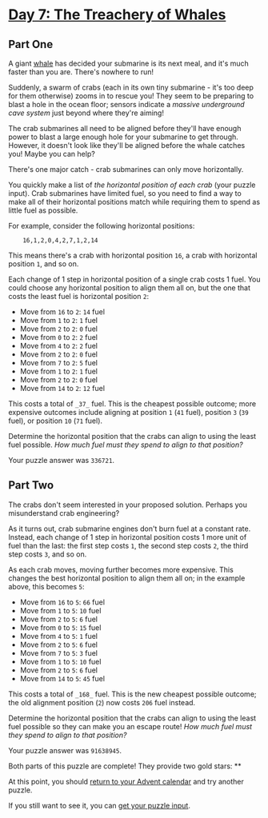 # [Day 7: The Treachery of Whales](https://adventofcode.com/2021/day/7)

## Part One
A giant [whale](https://en.wikipedia.org/wiki/Sperm_whale) has decided your submarine is its next meal, and it's much faster than you are. There's nowhere to run!

Suddenly, a swarm of crabs (each in its own tiny submarine - it's too deep for them otherwise) zooms in to rescue you! They seem to be preparing to blast a hole in the ocean floor; sensors indicate a _massive underground cave system_ just beyond where they're aiming!

The crab submarines all need to be aligned before they'll have enough power to blast a large enough hole for your submarine to get through. However, it doesn't look like they'll be aligned before the whale catches you! Maybe you can help?

There's one major catch - crab submarines can only move horizontally.

You quickly make a list of _the horizontal position of each crab_ (your puzzle input). Crab submarines have limited fuel, so you need to find a way to make all of their horizontal positions match while requiring them to spend as little fuel as possible.

For example, consider the following horizontal positions:
```
    16,1,2,0,4,2,7,1,2,14
```

This means there's a crab with horizontal position `16`, a crab with horizontal position `1`, and so on.

Each change of 1 step in horizontal position of a single crab costs 1 fuel. You could choose any horizontal position to align them all on, but the one that costs the least fuel is horizontal position `2`:

*   Move from `16` to `2`: `14` fuel
*   Move from `1` to `2`: `1` fuel
*   Move from `2` to `2`: `0` fuel
*   Move from `0` to `2`: `2` fuel
*   Move from `4` to `2`: `2` fuel
*   Move from `2` to `2`: `0` fuel
*   Move from `7` to `2`: `5` fuel
*   Move from `1` to `2`: `1` fuel
*   Move from `2` to `2`: `0` fuel
*   Move from `14` to `2`: `12` fuel

This costs a total of `_37_` fuel. This is the cheapest possible outcome; more expensive outcomes include aligning at position `1` (`41` fuel), position `3` (`39` fuel), or position `10` (`71` fuel).

Determine the horizontal position that the crabs can align to using the least fuel possible. _How much fuel must they spend to align to that position?_

Your puzzle answer was `336721`.

## Part Two
The crabs don't seem interested in your proposed solution. Perhaps you misunderstand crab engineering?

As it turns out, crab submarine engines don't burn fuel at a constant rate. Instead, each change of 1 step in horizontal position costs 1 more unit of fuel than the last: the first step costs `1`, the second step costs `2`, the third step costs `3`, and so on.

As each crab moves, moving further becomes more expensive. This changes the best horizontal position to align them all on; in the example above, this becomes `5`:

*   Move from `16` to `5`: `66` fuel
*   Move from `1` to `5`: `10` fuel
*   Move from `2` to `5`: `6` fuel
*   Move from `0` to `5`: `15` fuel
*   Move from `4` to `5`: `1` fuel
*   Move from `2` to `5`: `6` fuel
*   Move from `7` to `5`: `3` fuel
*   Move from `1` to `5`: `10` fuel
*   Move from `2` to `5`: `6` fuel
*   Move from `14` to `5`: `45` fuel

This costs a total of `_168_` fuel. This is the new cheapest possible outcome; the old alignment position (`2`) now costs `206` fuel instead.

Determine the horizontal position that the crabs can align to using the least fuel possible so they can make you an escape route! _How much fuel must they spend to align to that position?_

Your puzzle answer was `91638945`.

Both parts of this puzzle are complete! They provide two gold stars: \*\*

At this point, you should [return to your Advent calendar](https://adventofcode.com/2021) and try another puzzle.

If you still want to see it, you can [get your puzzle input](https://adventofcode.com/2021/day/7/input).

